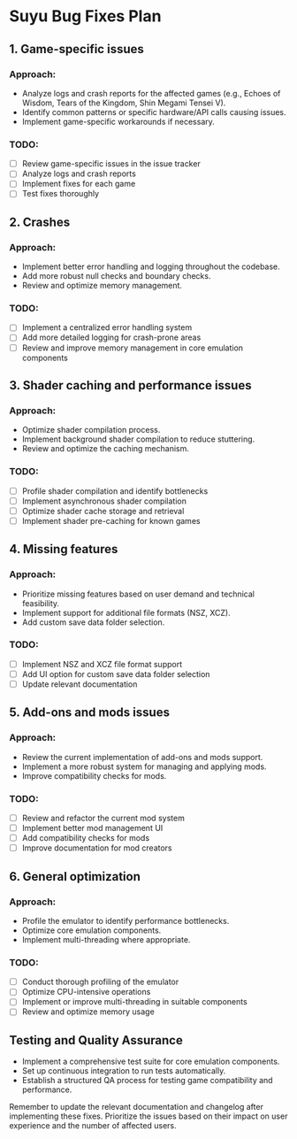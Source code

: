 # Suyu Bug Fixes Plan

## 1. Game-specific issues

### Approach:
- Analyze logs and crash reports for the affected games (e.g., Echoes of Wisdom, Tears of the Kingdom, Shin Megami Tensei V).
- Identify common patterns or specific hardware/API calls causing issues.
- Implement game-specific workarounds if necessary.

### TODO:
- [ ] Review game-specific issues in the issue tracker
- [ ] Analyze logs and crash reports
- [ ] Implement fixes for each game
- [ ] Test fixes thoroughly

## 2. Crashes

### Approach:
- Implement better error handling and logging throughout the codebase.
- Add more robust null checks and boundary checks.
- Review and optimize memory management.

### TODO:
- [ ] Implement a centralized error handling system
- [ ] Add more detailed logging for crash-prone areas
- [ ] Review and improve memory management in core emulation components

## 3. Shader caching and performance issues

### Approach:
- Optimize shader compilation process.
- Implement background shader compilation to reduce stuttering.
- Review and optimize the caching mechanism.

### TODO:
- [ ] Profile shader compilation and identify bottlenecks
- [ ] Implement asynchronous shader compilation
- [ ] Optimize shader cache storage and retrieval
- [ ] Implement shader pre-caching for known games

## 4. Missing features

### Approach:
- Prioritize missing features based on user demand and technical feasibility.
- Implement support for additional file formats (NSZ, XCZ).
- Add custom save data folder selection.

### TODO:
- [ ] Implement NSZ and XCZ file format support
- [ ] Add UI option for custom save data folder selection
- [ ] Update relevant documentation

## 5. Add-ons and mods issues

### Approach:
- Review the current implementation of add-ons and mods support.
- Implement a more robust system for managing and applying mods.
- Improve compatibility checks for mods.

### TODO:
- [ ] Review and refactor the current mod system
- [ ] Implement better mod management UI
- [ ] Add compatibility checks for mods
- [ ] Improve documentation for mod creators

## 6. General optimization

### Approach:
- Profile the emulator to identify performance bottlenecks.
- Optimize core emulation components.
- Implement multi-threading where appropriate.

### TODO:
- [ ] Conduct thorough profiling of the emulator
- [ ] Optimize CPU-intensive operations
- [ ] Implement or improve multi-threading in suitable components
- [ ] Review and optimize memory usage

## Testing and Quality Assurance

- Implement a comprehensive test suite for core emulation components.
- Set up continuous integration to run tests automatically.
- Establish a structured QA process for testing game compatibility and performance.

Remember to update the relevant documentation and changelog after implementing these fixes. Prioritize the issues based on their impact on user experience and the number of affected users.